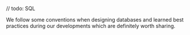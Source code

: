 // todo: SQL

We follow some conventions when designing databases and learned best practices during our developments which are definitely worth sharing.
